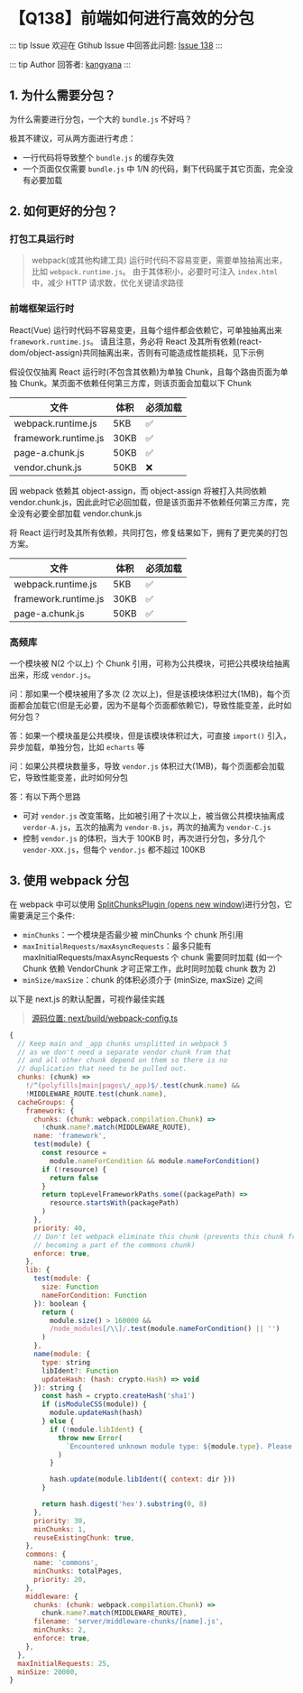 # 【Q138】前端如何进行高效的分包


::: tip Issue
欢迎在 Gtihub Issue 中回答此问题: [Issue 138](https://github.com/kangyana/daily-question/issues/138)
:::

::: tip Author
回答者: [kangyana](https://github.com/kangyana)
:::
## 1. 为什么需要分包？
为什么需要进行分包，一个大的 `bundle.js` 不好吗？

极其不建议，可从两方面进行考虑：

- 一行代码将导致整个 `bundle.js` 的缓存失效
- 一个页面仅仅需要 `bundle.js` 中 1/N 的代码，剩下代码属于其它页面，完全没有必要加载

## 2. 如何更好的分包？
### 打包工具运行时
> webpack(或其他构建工具) 运行时代码不容易变更，需要单独抽离出来，比如 `webpack.runtime.js`。
由于其体积小，必要时可注入 `index.html` 中，减少 HTTP 请求数，优化关键请求路径

### 前端框架运行时
React(Vue) 运行时代码不容易变更，且每个组件都会依赖它，可单独抽离出来 `framework.runtime.js`。
请且注意，务必将 React 及其所有依赖(react-dom/object-assign)共同抽离出来，否则有可能造成性能损耗，见下示例

假设仅仅抽离 React 运行时(不包含其依赖)为单独 Chunk，且每个路由页面为单独 Chunk。某页面不依赖任何第三方库，则该页面会加载以下 Chunk

| 文件 | 体积 | 必须加载
| - | - | - |
| webpack.runtime.js | 5KB | ✅ |
| framework.runtime.js | 30KB | ✅ |
| page-a.chunk.js | 50KB | ✅ |
| vendor.chunk.js | 50KB | ❌ |

因 webpack 依赖其 object-assign，而 object-assign 将被打入共同依赖 vendor.chunk.js，因此此时它必回加载，但是该页面并不依赖任何第三方库，完全没有必要全部加载 vendor.chunk.js

将 React 运行时及其所有依赖，共同打包，修复结果如下，拥有了更完美的打包方案。

| 文件 | 体积 | 必须加载
| - | - | - |
| webpack.runtime.js | 5KB | ✅ |
| framework.runtime.js | 30KB | ✅ |
| page-a.chunk.js | 50KB | ✅ |

### 高频库
一个模块被 N(2 个以上) 个 Chunk 引用，可称为公共模块，可把公共模块给抽离出来，形成 `vendor.js`。

问：那如果一个模块被用了多次 (2 次以上)，但是该模块体积过大(1MB)，每个页面都会加载它(但是无必要，因为不是每个页面都依赖它)，导致性能变差，此时如何分包？

答：如果一个模块虽是公共模块，但是该模块体积过大，可直接 `import()` 引入，异步加载，单独分包，比如 `echarts` 等

问：如果公共模块数量多，导致 `vendor.js` 体积过大(1MB)，每个页面都会加载它，导致性能变差，此时如何分包

答：有以下两个思路

- 可对 `vendor.js` 改变策略，比如被引用了十次以上，被当做公共模块抽离成 `verdor-A.js`，五次的抽离为 `vendor-B.js`，两次的抽离为 `vendor-C.js`
- 控制 `vendor.js` 的体积，当大于 100KB 时，再次进行分包，多分几个 `vendor-XXX.js`，但每个 `vendor.js` 都不超过 100KB

## 3. 使用 webpack 分包
在 webpack 中可以使用 [SplitChunksPlugin (opens new window)](https://webpack.js.org/plugins/split-chunks-plugin)进行分包，它需要满足三个条件:

- `minChunks`：一个模块是否最少被 minChunks 个 chunk 所引用
- `maxInitialRequests/maxAsyncRequests`：最多只能有 maxInitialRequests/maxAsyncRequests 个 chunk 需要同时加载 (如一个 Chunk 依赖 VendorChunk 才可正常工作，此时同时加载 chunk 数为 2)
- `minSize/maxSize`：chunk 的体积必须介于 (minSize, maxSize) 之间

以下是 next.js 的默认配置，可视作最佳实践
> [源码位置: next/build/webpack-config.ts](https://github.com/vercel/next.js/blob/v12.0.5-canary.10/packages/next/build/webpack-config.ts#L728)

```javascript
{
  // Keep main and _app chunks unsplitted in webpack 5
  // as we don't need a separate vendor chunk from that
  // and all other chunk depend on them so there is no
  // duplication that need to be pulled out.
  chunks: (chunk) =>
    !/^(polyfills|main|pages\/_app)$/.test(chunk.name) &&
    !MIDDLEWARE_ROUTE.test(chunk.name),
  cacheGroups: {
    framework: {
      chunks: (chunk: webpack.compilation.Chunk) =>
        !chunk.name?.match(MIDDLEWARE_ROUTE),
      name: 'framework',
      test(module) {
        const resource =
          module.nameForCondition && module.nameForCondition()
        if (!resource) {
          return false
        }
        return topLevelFrameworkPaths.some((packagePath) =>
          resource.startsWith(packagePath)
        )
      },
      priority: 40,
      // Don't let webpack eliminate this chunk (prevents this chunk from
      // becoming a part of the commons chunk)
      enforce: true,
    },
    lib: {
      test(module: {
        size: Function
        nameForCondition: Function
      }): boolean {
        return (
          module.size() > 160000 &&
          /node_modules[/\\]/.test(module.nameForCondition() || '')
        )
      },
      name(module: {
        type: string
        libIdent?: Function
        updateHash: (hash: crypto.Hash) => void
      }): string {
        const hash = crypto.createHash('sha1')
        if (isModuleCSS(module)) {
          module.updateHash(hash)
        } else {
          if (!module.libIdent) {
            throw new Error(
              `Encountered unknown module type: ${module.type}. Please open an issue.`
            )
          }

          hash.update(module.libIdent({ context: dir }))
        }

        return hash.digest('hex').substring(0, 8)
      },
      priority: 30,
      minChunks: 1,
      reuseExistingChunk: true,
    },
    commons: {
      name: 'commons',
      minChunks: totalPages,
      priority: 20,
    },
    middleware: {
      chunks: (chunk: webpack.compilation.Chunk) =>
        chunk.name?.match(MIDDLEWARE_ROUTE),
      filename: 'server/middleware-chunks/[name].js',
      minChunks: 2,
      enforce: true,
    },
  },
  maxInitialRequests: 25,
  minSize: 20000,
}
```
